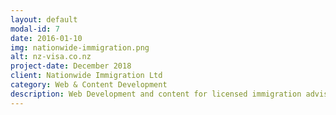 ```yaml
---
layout: default
modal-id: 7
date: 2016-01-10
img: nationwide-immigration.png
alt: nz-visa.co.nz
project-date: December 2018
client: Nationwide Immigration Ltd
category: Web & Content Development
description: Web Development and content for licensed immigration adviser.
---
```

